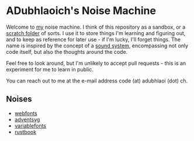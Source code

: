 # ADubhlaoich's Noise Machine
Welcome to [my](https://www.adubhlaoich.ie) noise machine. I think of this repository as a sandbox, or a [scratch folder](https://www.collinsdictionary.com/dictionary/english/scratch-file) of sorts. I use it to store things I'm learning and figuring out, and to keep as reference for later use - if I'm lucky, I'll forget things. The name is inspired by the concept of a [sound system](https://99percentinvisible.org/episode/wickedest-sound/), encompassing not only code itself, but also the thoughts around the code. 

Feel free to look around, but I'm unlikely to accept pull requests - this is an experiment for me to learn in public.

You can reach out to me at the e-mail address code (at) adubhlaoi (dot) ch.

## Noises

* [webfonts](/webfonts/)
* [adventsvg](/adventsvg/)
* [variablefonts](/variablefonts/)
* [rustbook](/rustbook/)